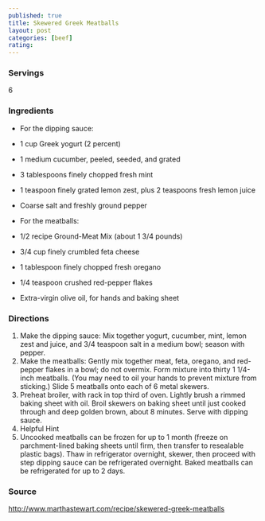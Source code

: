 ```yaml
---
published: true
title: Skewered Greek Meatballs
layout: post
categories: [beef]
rating: 
---
```

### Servings
6

### Ingredients
- For the dipping sauce:
- 1 cup Greek yogurt (2 percent)
- 1 medium cucumber, peeled, seeded, and grated
- 3 tablespoons finely chopped fresh mint
- 1 teaspoon finely grated lemon zest, plus 2 teaspoons fresh lemon juice
- Coarse salt and freshly ground pepper

- For the meatballs:
- 1/2 recipe Ground-Meat Mix (about 1 3/4 pounds)
- 3/4 cup finely crumbled feta cheese
- 1 tablespoon finely chopped fresh oregano
- 1/4 teaspoon crushed red-pepper flakes
- Extra-virgin olive oil, for hands and baking sheet






### Directions
1. Make the dipping sauce: Mix together yogurt, cucumber, mint, lemon zest and juice, and 3/4 teaspoon salt in a medium bowl; season with pepper.
2. Make the meatballs: Gently mix together meat, feta, oregano, and red-pepper flakes in a bowl; do not overmix. Form mixture into thirty 1 1/4-inch meatballs. (You may need to oil your hands to prevent mixture from sticking.) Slide 5 meatballs onto each of 6 metal skewers.
3. Preheat broiler, with rack in top third of oven. Lightly brush a rimmed baking sheet with oil. Broil skewers on baking sheet until just cooked through and deep golden brown, about 8 minutes. Serve with dipping sauce.
4. Helpful Hint
5. Uncooked meatballs can be frozen for up to 1 month (freeze on parchment-lined baking sheets until firm, then transfer to resealable plastic bags). Thaw in refrigerator overnight, skewer, then proceed with step  dipping sauce can be refrigerated overnight. Baked meatballs can be refrigerated for up to 2 days.

### Source
<a href="http://www.marthastewart.com/recipe/skewered-greek-meatballs" target="new">http://www.marthastewart.com/recipe/skewered-greek-meatballs</a>
